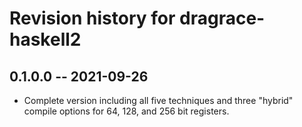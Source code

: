 # Revision history for dragrace-haskell2

## 0.1.0.0 -- 2021-09-26

* Complete version including all five techniques and three "hybrid" compile options for 64, 128, and 256 bit registers.
